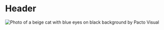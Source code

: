 # Header

![Photo of a beige cat with blue eyes on black background by Pacto Visual](https://images.unsplash.com/photo-1478098711619-5ab0b478d6e6?q=80&w=1170&auto=format&fit=crop&ixlib=rb-4.0.3&ixid=M3wxMjA3fDB8MHxwaG90by1wYWdlfHx8fGVufDB8fHx8fA%3D%3D)

